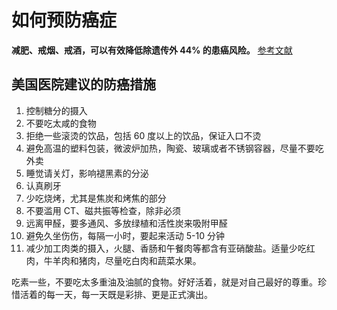 # 如何预防癌症

**减肥、戒烟、戒酒，可以有效降低除遗传外 44% 的患癌风险。** [参考文献](/文献资料/GBD_2019_Cancer_Risk_Factors_Collaborators.pdf)

## 美国医院建议的防癌措施

1. 控制糖分的摄入
2. 不要吃太咸的食物
3. 拒绝一些滚烫的饮品，包括 60 度以上的饮品，保证入口不烫
4. 避免高温的塑料包装，微波炉加热，陶瓷、玻璃或者不锈钢容器，尽量不要吃外卖
5. 睡觉请关灯，影响褪黑素的分泌
6. 认真刷牙
7. 少吃烧烤，尤其是焦炭和烤焦的部分
8. 不要滥用 CT、磁共振等检查，除非必须
9. 远离甲醛，要多通风、多放绿植和活性炭来吸附甲醛
10. 避免久坐伤伤，每隔一小时，要起来活动 5-10 分钟
11. 减少加工肉类的摄入，火腿、香肠和午餐肉等都含有亚硝酸盐。适量少吃红肉，牛羊肉和猪肉，尽量吃白肉和蔬菜水果。

吃素一些，不要吃太多重油及油腻的食物。好好活着，就是对自己最好的尊重。珍惜活着的每一天，每一天既是彩排、更是正式演出。
